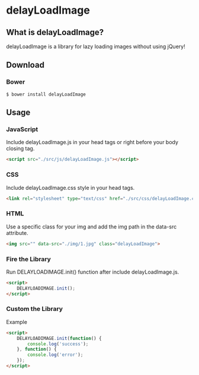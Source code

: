 # delayLoadImage

## What is delayLoadImage?

delayLoadImage is a library for lazy loading images without using jQuery!

## Download

### Bower

`$ bower install delayLoadImage`

## Usage

### JavaScript

Include delayLoadImage.js in your head tags or right before your body closing tag.

```html
<script src="./src/js/delayLoadImage.js"></script>
```

### CSS

Include delayLoadImage.css style in your head tags.

```html
<link rel="stylesheet" type="text/css" href="./src/css/delayLoadImage.css">
```

### HTML

Use a specific class for your img and add the img path in the data-src attribute.

```html
<img src="" data-src="./img/1.jpg" class="delayLoadImage">
```

### Fire the Library

Run DELAYLOADIMAGE.init() function after include delayLoadImage.js.

```html
<script>
    DELAYLOADIMAGE.init();
</script>
```

### Custom the Library

Example

```html
<script>
    DELAYLOADIMAGE.init(function() {
        console.log('success');
    }, function() {
        console.log('error');
    });
</script>
```

